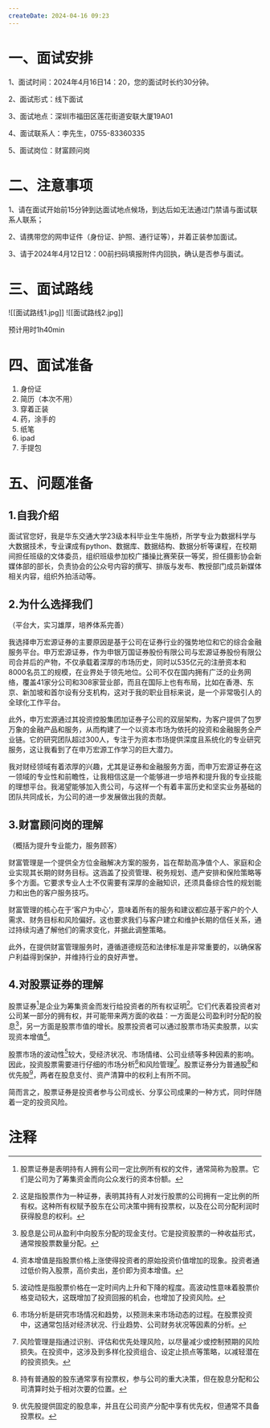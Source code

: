 ```yaml
---
createDate: 2024-04-16 09:23
---
```

# 一、面试安排

1、面试时间：2024年4月16日14：20，您的面试时长约30分钟。

2、面试形式：线下面试

3、面试地点：深圳市福田区莲花街道安联大厦19A01

4、面试联系人：李先生，0755-83360335

5、面试岗位：财富顾问岗

# 二、注意事项

1、请在面试开始前15分钟到达面试地点候场，到达后如无法通过门禁请与面试联系人联系；

2、请携带您的网申证件（身份证、护照、通行证等），并着正装参加面试。

3、请于2024年4月12日12：00前扫码填报附件内回执，确认是否参与面试。

# 三、面试路线

![[面试路线1.jpg]] ![[面试路线2.jpg]]

预计用时1h40min

# 四、面试准备
1. 身份证
2. 简历（本次不用）
3. 穿着正装
4. 药，涂手的
5. 纸笔
6. ipad
7. 手提包
# 五、问题准备
## 1.自我介绍

面试官您好，我是华东交通大学23级本科毕业生牛施桥，所学专业为数据科学与大数据技术，专业课成有python、数据库、数据结构、数据分析等课程，在校期间担任班级的文体委员，组织班级参加校广播操比赛荣获一等奖，担任摄影协会新媒体部的部长，负责协会的公众号内容的撰写、排版与发布、教授部门成员新媒体相关内容，组织外拍活动等。

## 2.为什么选择我们

（平台大，实习雄厚，培养体系完善）

我选择申万宏源证券的主要原因是基于公司在证券行业的强势地位和它的综合金融服务平台。申万宏源证券，作为申银万国证券股份有限公司与宏源证券股份有限公司合并后的产物，不仅承载着深厚的市场历史，同时以535亿元的注册资本和8000名员工的规模，在业界处于领先地位。公司不仅在国内拥有广泛的业务网络，覆盖41家分公司和308家营业部，而且在国际上也有布局，比如在香港、东京、新加坡和首尔设有分支机构，这对于我的职业目标来说，是一个非常吸引人的全球化工作平台。

此外，申万宏源通过其投资控股集团加证券子公司的双层架构，为客户提供了包罗万象的金融产品和服务，从而构建了一个以资本市场为依托的投资和金融服务全产业链。它的研究团队超过300人，专注于为资本市场提供深度且系统化的专业研究服务，这让我看到了在申万宏源工作学习的巨大潜力。

我对财经领域有着浓厚的兴趣，尤其是证券和金融服务方面，而申万宏源证券在这一领域的专业性和前瞻性，让我相信这是一个能够进一步培养和提升我的专业技能的理想平台。我渴望能够加入贵公司，与这样一个有着丰富历史和坚实业务基础的团队共同成长，为公司的进一步发展做出我的贡献。

## 3.财富顾问岗的理解

（概括为提升专业能力，服务顾客）

财富管理是一个提供全方位金融解决方案的服务，旨在帮助高净值个人、家庭和企业实现其长期的财务目标。这涵盖了投资管理、税务规划、遗产安排和保险策略等多个方面。它要求专业人士不仅需要有深厚的金融知识，还须具备综合性的规划能力和出色的客户服务技巧。

财富管理的核心在于‘客户为中心’，意味着所有的服务和建议都应基于客户的个人需求、财务目标和风险偏好。这也要求我们与客户建立和维护长期的信任关系，通过持续沟通了解他们的需求变化，并据此调整策略。

此外，在提供财富管理服务时，遵循道德规范和法律标准是非常重要的，以确保客户利益得到保护，并维持行业的良好声誉。

## 4.对股票证券的理解

股票证券[^1]是企业为筹集资金而发行给投资者的所有权证明[^2]。它们代表着投资者对公司某一部分的拥有权，并可能带来两方面的收益：一方面是公司盈利时分配的股息[^3]，另一方面是股票市值的增长。股票投资者可以通过股票市场买卖股票，以实现资本增值[^4]。

股票市场的波动性[^5]较大，受经济状况、市场情绪、公司业绩等多种因素的影响。因此，投资股票需要进行仔细的市场分析[^6]和风险管理[^7]。股票证券分为普通股[^8]和优先股[^9]，两者在股息支付、资产清算中的权利上有所不同。

简而言之，股票证券是投资者参与公司成长、分享公司成果的一种方式，同时伴随着一定的投资风险。
# 注释

[^1]: 股票证券是表明持有人拥有公司一定比例所有权的文件，通常简称为股票。它们是公司为了筹集资金而向公众发行的资本份额。
[^2]: 这是指股票作为一种证券，表明其持有人对发行股票的公司拥有一定比例的所有权。这种所有权赋予股东在公司决策中拥有投票权，以及在公司分配利润时获得股息的权利。
[^3]: 股息是公司从盈利中向股东分配的现金支付。它是投资股票的一种收益形式，通常按股票数量分配。
[^4]: 资本增值是指股票价格上涨使得投资者的原始投资价值增加的现象。投资者通过低价购入股票，高价卖出，差价即为资本增值。
[^5]: 波动性是指股票价格在一定时间内上升和下降的程度。高波动性意味着股票价格变动较大，这既增加了投资回报的机会，也增加了投资风险。
[^6]: 市场分析是研究市场情况和趋势，以预测未来市场动态的过程。在股票投资中，这通常包括对经济状况、行业趋势、公司财务状况等因素的分析。
[^7]: 风险管理是指通过识别、评估和优先处理风险，以尽量减少或控制预期的风险损失。在投资中，这涉及到多样化投资组合、设定止损点等策略，以减轻潜在的投资损失。
[^8]: 持有普通股的股东通常享有投票权，参与公司的重大决策，但在股息分配和公司清算时处于相对次要的位置。
[^9]: 优先股提供固定的股息率，并且在公司资产分配中享有优先权，但通常不具备投票权。